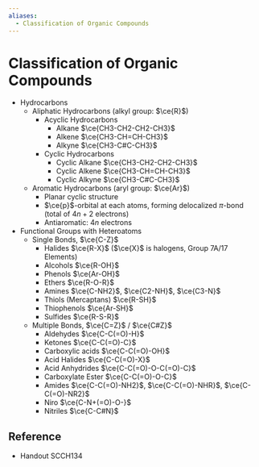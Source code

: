 ```yaml
---
aliases:
  - Classification of Organic Compounds
---
```


# Classification of Organic Compounds

- Hydrocarbons
	- Aliphatic Hydrocarbons (alkyl group: $\ce{R}$)
		- Acyclic Hydrocarbons
			- Alkane $\ce{CH3-CH2-CH2-CH3}$
			- Alkene $\ce{CH3-CH=CH-CH3}$
			- Alkyne $\ce{CH3-C#C-CH3}$
		- Cyclic Hydrocarbons
			- Cyclic Alkane $\ce{CH3-CH2-CH2-CH3}$
			- Cyclic Alkene $\ce{CH3-CH=CH-CH3}$
			- Cyclic Alkyne $\ce{CH3-C#C-CH3}$
	- Aromatic Hydrocarbons (aryl group: $\ce{Ar}$)
		- Planar cyclic structure
		- $\ce{p}$-orbital at each atoms, forming delocalized $\pi$-bond (total of $4n+2$ electrons)
		- Antiaromatic: $4n$ electrons
- Functional Groups with Heteroatoms
	- Single Bonds, $\ce{C-Z}$
		- Halides $\ce{R-X}$ ($\ce{X}$ is halogens, Group 7A/17 Elements)
		- Alcohols $\ce{R-OH}$
		- Phenols $\ce{Ar-OH}$
		- Ethers $\ce{R-O-R}$
		- Amines $\ce{C-NH2}$, $\ce{C2-NH}$, $\ce{C3-N}$
		- Thiols (Mercaptans) $\ce{R-SH}$
		- Thiophenols $\ce{Ar-SH}$
		- Sulfides $\ce{R-S-R}$
	- Multiple Bonds, $\ce{C=Z}$ / $\ce{C#Z}$
		- Aldehydes $\ce{C-C(=O)-H}$
		- Ketones $\ce{C-C(=O)-C}$
		- Carboxylic acids $\ce{C-C(=O)-OH}$
		- Acid Halides $\ce{C-C(=O)-X}$
		- Acid Anhydrides $\ce{C-C(=O)-O-C(=O)-C}$
		- Carboxylate Ester $\ce{C-C(=O)-O-C}$
		- Amides $\ce{C-C(=O)-NH2}$, $\ce{C-C(=O)-NHR}$, $\ce{C-C(=O)-NR2}$
		- Niro $\ce{C-N+(=O)-O-}$
		- Nitriles $\ce{C-C#N}$

## Reference

- Handout SCCH134
